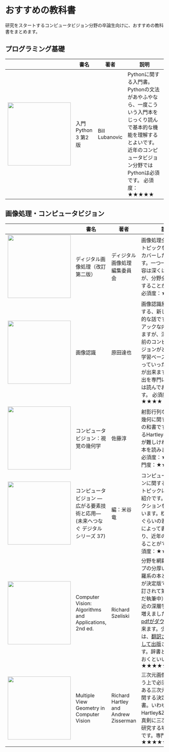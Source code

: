 # おすすめの教科書

研究をスタートするコンピュータビジョン分野の卒論生向けに、おすすめの教科書をまとめます。



## プログラミング基礎
|  | 書名 | 著者 | 説明 
| --- | --- | --- | --- |
| [<img src="https://images-na.ssl-images-amazon.com/images/I/41JjzCF-UFL.jpg" width="200">](https://www.amazon.co.jp/dp/4873119324) | 入門 Python 3 第2版 | Bill Lubanovic | Pythonに関する入門書。Pythonの文法があやふやなら、一度こういう入門本をじっくり読んで基本的な機能を理解するとよいです。近年のコンピュータビジョン分野ではPythonは必須です。 必須度：★★★★★|


## 画像処理・コンピュータビジョン

|  | 書名 | 著者 | 説明 
| --- | --- | --- | --- |
| [<img src="https://images-na.ssl-images-amazon.com/images/I/41FCF736uWL.jpg" width="200">](https://www.amazon.co.jp/dp/490347464X/) | ディジタル画像処理（改訂第二版） | ディジタル画像処理編集委員会 | 画像処理全般の各種トピックを網羅的にカバーした入門書です。一つ一つの章の内容は深くはないですが、分野全体を概観することができます。必須度：★★★★★|
| [<img src="https://images-na.ssl-images-amazon.com/images/I/513Ar0x8ueL.jpg" width="200">](https://www.amazon.co.jp/dp/4061529129/) | 画像認識 | 原田達也 | 画像認識屋検出に関する、新しめの網羅的な話です。ややマニアックな内容を含みますが、深層学習以前のコンピュータビジョンがどのように学習ベースに移り変わっていったか知ることが出来ます。認識・検出を専門にしたい人は読んでおくとよいです。 必須度：★★★★|
| [<img src="https://images-na.ssl-images-amazon.com/images/I/418YD691TAL.jpg" width="200">](https://www.amazon.co.jp/dp/4339023639) | コンピュータビジョン：視覚の幾何学 | 佐藤淳 | 射影行列など、三次元幾何に関する決定版の和書です。下で述べるHartley&Zissermanが難しければ、この本を読みましょう。 必須度：★★★　専門度：★★★|
| [<img src="https://images-na.ssl-images-amazon.com/images/I/71gNlwsWRuL.jpg" width="200">](https://www.amazon.co.jp/dp/4320123573/) | コンピュータビジョン —広がる要素技術と応用— (未来へつなぐ デジタルシリーズ 37) | 編：米谷竜 | コンピュータビジョンに関する新し目のトピックについての紹介です。松井も１セクションを担当しています。松井と同世代ぐらいの若手研究者によって書かれており、近年の話題に触れることができます。必須度：★★★ |
| [<img src="http://szeliski.org/Book/imgs/Szeliski2ndBookFrontCover.png" width="200">](http://szeliski.org/Book/) | Computer Vision: Algorithms and Applications, 2nd ed. | Richard Szeliski | 分野を網羅するタイプの分厚い本です。網羅系の本としてはこれが決定版です。最近改訂されて第二版（まだ執筆中）になり、最近の深層学習の話が増えました。[無料でpdfがダウンロード](http://szeliski.org/Book/)出来ます。少し古い初版は、[翻訳され書籍として出版](https://www.amazon.co.jp/dp/432012328X/)されています。辞書として知っておくといい度：★★★★★ |
| [<img src="https://images-na.ssl-images-amazon.com/images/I/41933TXS1LL.jpg" width="200">](https://www.amazon.co.jp/dp/0521540518) | Multiple View Geometry in Computer Vision | Richard Hartley and Andrew Zisserman | 三次元画像処理を行う上で必須の数学である三次元幾何学に関する決定版の教科書。いわゆるHartley&Zisserman。真剣に三次元処理を研究する場合は必読です。専門度：★★★★★ |




